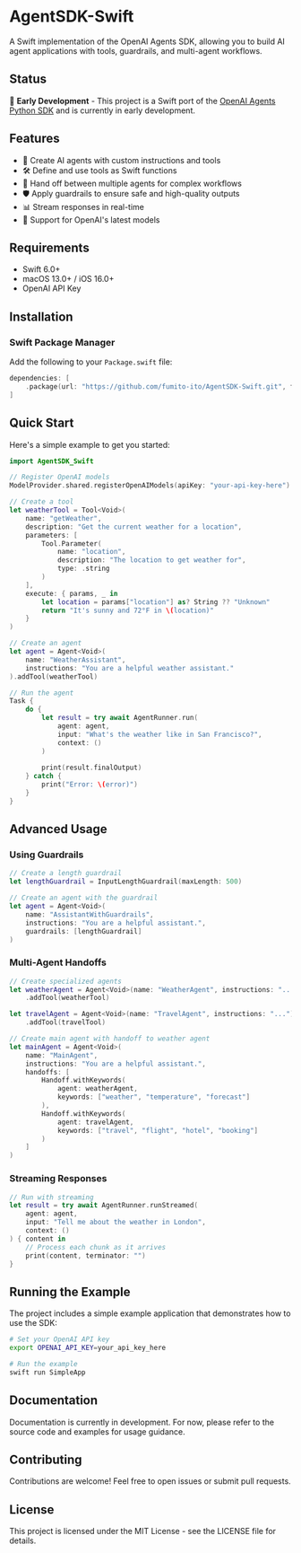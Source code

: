 # AgentSDK-Swift

A Swift implementation of the OpenAI Agents SDK, allowing you to build AI agent applications with tools, guardrails, and multi-agent workflows.

## Status

🚧 **Early Development** - This project is a Swift port of the [OpenAI Agents Python SDK](https://github.com/openai/openai-agents-py) and is currently in early development.

## Features

- 🤖 Create AI agents with custom instructions and tools
- 🛠️ Define and use tools as Swift functions
- 🔄 Hand off between multiple agents for complex workflows
- 🛡️ Apply guardrails to ensure safe and high-quality outputs
- 📊 Stream responses in real-time
- 📝 Support for OpenAI's latest models 

## Requirements

- Swift 6.0+
- macOS 13.0+ / iOS 16.0+
- OpenAI API Key

## Installation

### Swift Package Manager

Add the following to your `Package.swift` file:

```swift
dependencies: [
    .package(url: "https://github.com/fumito-ito/AgentSDK-Swift.git", from: "0.1.0")
]
```

## Quick Start

Here's a simple example to get you started:

```swift
import AgentSDK_Swift

// Register OpenAI models
ModelProvider.shared.registerOpenAIModels(apiKey: "your-api-key-here")

// Create a tool
let weatherTool = Tool<Void>(
    name: "getWeather",
    description: "Get the current weather for a location",
    parameters: [
        Tool.Parameter(
            name: "location",
            description: "The location to get weather for",
            type: .string
        )
    ],
    execute: { params, _ in
        let location = params["location"] as? String ?? "Unknown"
        return "It's sunny and 72°F in \(location)"
    }
)

// Create an agent
let agent = Agent<Void>(
    name: "WeatherAssistant",
    instructions: "You are a helpful weather assistant."
).addTool(weatherTool)

// Run the agent
Task {
    do {
        let result = try await AgentRunner.run(
            agent: agent,
            input: "What's the weather like in San Francisco?",
            context: ()
        )
        
        print(result.finalOutput)
    } catch {
        print("Error: \(error)")
    }
}
```

## Advanced Usage

### Using Guardrails

```swift
// Create a length guardrail
let lengthGuardrail = InputLengthGuardrail(maxLength: 500)

// Create an agent with the guardrail
let agent = Agent<Void>(
    name: "AssistantWithGuardrails",
    instructions: "You are a helpful assistant.",
    guardrails: [lengthGuardrail]
)
```

### Multi-Agent Handoffs

```swift
// Create specialized agents
let weatherAgent = Agent<Void>(name: "WeatherAgent", instructions: "...")
    .addTool(weatherTool)

let travelAgent = Agent<Void>(name: "TravelAgent", instructions: "...")
    .addTool(travelTool)

// Create main agent with handoff to weather agent
let mainAgent = Agent<Void>(
    name: "MainAgent",
    instructions: "You are a helpful assistant.",
    handoffs: [
        Handoff.withKeywords(
            agent: weatherAgent,
            keywords: ["weather", "temperature", "forecast"]
        ),
        Handoff.withKeywords(
            agent: travelAgent,
            keywords: ["travel", "flight", "hotel", "booking"]
        )
    ]
)
```

### Streaming Responses

```swift
// Run with streaming
let result = try await AgentRunner.runStreamed(
    agent: agent,
    input: "Tell me about the weather in London",
    context: ()
) { content in
    // Process each chunk as it arrives
    print(content, terminator: "")
}
```

## Running the Example

The project includes a simple example application that demonstrates how to use the SDK:

```bash
# Set your OpenAI API key
export OPENAI_API_KEY=your_api_key_here

# Run the example
swift run SimpleApp
```

## Documentation

Documentation is currently in development. For now, please refer to the source code and examples for usage guidance.

## Contributing

Contributions are welcome! Feel free to open issues or submit pull requests.

## License

This project is licensed under the MIT License - see the LICENSE file for details.

